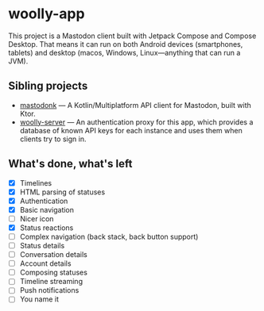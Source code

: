 # woolly-app
This project is a Mastodon client built with Jetpack Compose and Compose Desktop. That means it can run on both Android devices (smartphones, tablets) and desktop (macos, Windows, Linux—anything that can run a JVM).

## Sibling projects
- [mastodonk](https://github.com/outadoc/mastodonk) — A Kotlin/Multiplatform API client for Mastodon, built with Ktor.
- [woolly-server](https://github.com/outadoc/woolly-server) — An authentication proxy for this app, which provides a database of known API keys for each instance and uses them when clients try to sign in.

## What's done, what's left

- [x] Timelines
- [x] HTML parsing of statuses
- [x] Authentication
- [x] Basic navigation
- [ ] Nicer icon
- [x] Status reactions
- [ ] Complex navigation (back stack, back button support)
- [ ] Status details
- [ ] Conversation details
- [ ] Account details
- [ ] Composing statuses
- [ ] Timeline streaming
- [ ] Push notifications
- [ ] You name it
